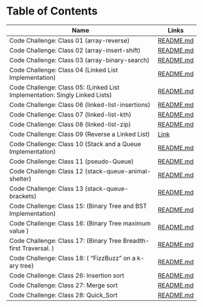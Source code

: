 # Table of Contents

|   Name |  Links  |
|--- |--- |
|   Code Challenge: Class 01 (array-reverse) |  [README.md](https://github.com/Mujahedyousef/data-structures-and-algorithms/blob/main/javascript/code-challenges/array-reverse/README.md)  |
|   Code Challenge: Class 02 (array-insert-shift) |  [README.md](https://github.com/Mujahedyousef/data-structures-and-algorithms/blob/main/javascript/code-challenges/array-insert-shift/README.md)  |
|   Code Challenge: Class 03 (array-binary-search) |  [README.md](https://github.com/Mujahedyousef/data-structures-and-algorithms/blob/main/javascript/code-challenges/array-binary-search/README.md)  |
|   Code Challenge: Class 04 (Linked List Implementation) |  [README.md](https://github.com/Mujahedyousef/data-structures-and-algorithms/tree/main/javascript/linked-list)  |
|   Code Challenge: Class 05: (Linked List Implementation: Singly Linked Lists) |  [README.md](https://github.com/Mujahedyousef/data-structures-and-algorithms/tree/main/javascript/linked-list)  |
|   Code Challenge: Class 06 (linked-list-insertions) |  [README.md](https://github.com/Mujahedyousef/data-structures-and-algorithms/blob/main/javascript/linked-list/insert.md)  |
|   Code Challenge: Class 07 (linked-list-kth) |  [README.md](https://github.com/Mujahedyousef/data-structures-and-algorithms/blob/main/javascript/linked-list/kth.md)  |
|   Code Challenge: Class 08 (linked-list-zip) |  [README.md](https://github.com/Mujahedyousef/data-structures-and-algorithms/blob/main/javascript/linked-list/Zip.md)  |
|   Code Challenge: Class 09 (Reverse a Linked List) |  [Link](https://docs.google.com/spreadsheets/d/1P6Mldov6jGBT84KmWkEks_tEzYwXAJjnJWPwZSymGWw/edit?usp=sharing)  |
|  Code Challenge:   Class 10 (Stack and a Queue Implementation) |  [README.md](https://github.com/Mujahedyousef/data-structures-and-algorithms/blob/main/javascript/code-challenges/data%20_structure/Stack_Queue/stack_queue.md)  |
|   Code Challenge: Class 11 (pseudo-Queue) |  [README.md](https://github.com/Mujahedyousef/data-structures-and-algorithms/blob/main/javascript/code-challenges/data%20_structure/pseudo_queue/pseudoQueue.md)  |
|   Code Challenge: Class 12 (stack-queue-animal-shelter) |  [README.md](https://github.com/Mujahedyousef/data-structures-and-algorithms/blob/main/javascript/code-challenges/data%20_structure/stack-queue-animal-shelter/AnimalSHelter.md)  |
|   Code Challenge: Class 13 (stack-queue-brackets) |  [README.md](https://github.com/Mujahedyousef/data-structures-and-algorithms/blob/main/javascript/code-challenges/data%20_structure/stack-queue-brackets/validate_brackets.md)  |
|   Code Challenge: Class 15: (Binary Tree and BST Implementation) |  [README.md](https://github.com/Mujahedyousef/data-structures-and-algorithms/blob/main/javascript/code-challenges/data%20_structure/Binary_Tree/tree.md)  |
|   Code Challenge: Class 16: (Binary Tree maximum value ) |  [README.md](https://github.com/Mujahedyousef/data-structures-and-algorithms/blob/main/javascript/code-challenges/data%20_structure/Binary_Tree/BT_find_max.md)  |
|   Code Challenge: Class 17: (Binary Tree Breadth-first Traversal. ) |  [README.md](https://github.com/Mujahedyousef/data-structures-and-algorithms/blob/main/javascript/code-challenges/data%20_structure/Binary_Tree/Breadth_tree.md)  |
|   Code Challenge: Class 18: ( “FizzBuzz” on a k-ary tree) |  [README.md](https://github.com/Mujahedyousef/data-structures-and-algorithms/blob/main/javascript/code-challenges/data%20_structure/Binary_Tree/k-ary/k-ary.md)  |
|   Code Challenge: Class 26: Insertion sort  |  [README.md](https://github.com/Mujahedyousef/data-structures-and-algorithms/blob/main/javascript/code-challenges/sorting/Insertion-Sort/Blog.md)  |
|   Code Challenge: Class 27: Merge sort |  [README.md](https://github.com/Mujahedyousef/data-structures-and-algorithms/blob/main/javascript/code-challenges/sorting/merge_Sort/blog.md)  |
|   Code Challenge: Class 28: Quick_Sort |  [README.md](https://github.com/Mujahedyousef/data-structures-and-algorithms/blob/main/javascript/code-challenges/sorting/Quick_Sort/blog.md)  |
